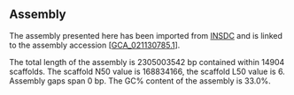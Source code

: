 **Assembly**
--------

The assembly presented here has been imported from [INSDC](http://www.insdc.org) and is linked to the assembly accession [[GCA\_021130785.1](http://www.ebi.ac.uk/ena/data/view/GCA_021130785.1)].

The total length of the assembly is 2305003542 bp contained within 14904 scaffolds.
The scaffold N50 value is 168834166, the scaffold L50 value is 6.
Assembly gaps span 0 bp. The GC% content of the assembly is 33.0%.
